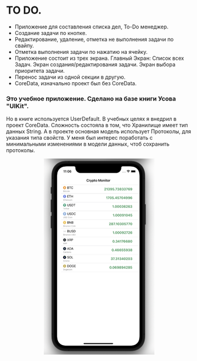 # TO DO.

- Приложение для составления списка дел, To-Do менеджер.
- Создание задачи по кнопке. 
- Редактирование, удаление, отметка не выполнения задачи по свайпу.
- Отметка выполнения задачи по нажатию на ячейку. 
- Приложение состоит из трех экрана. Главный Экран: Список всех Задач. Экран создания/редактирования задачи. Экран выбора приоритета задачи.
- Перенос задачи из одной секции в другую.
- CoreData, изначально проект был без CoreData.


### Это учебное приложение. Сделано на базе книги Усова "UIKit".
Но в книге используется UserDefault. В учебных целях я внедрил в проект CoreData. Сложность состояла в том, что Хранилище имеет тип данных String. А в проекте основная модель использует Протоколы, для указания типа свойств. У меня был интерес поработать с минимальными изменениями в модели данных, чтоб сохранить протоколы.


<p align="center">
<img src="https://github.com/iamalexmih/CryptoMonitor/blob/main/Screenshot/screenshots%20main%20screen%20App.png" 
alt="screenshots main Screen App" width="300" />
</p>
